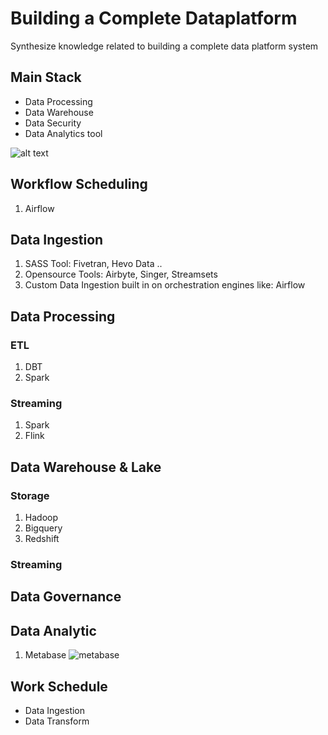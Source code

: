 # Building a Complete Dataplatform
Synthesize knowledge related to building a complete data platform system
## Main Stack
- Data Processing
- Data Warehouse
- Data Security
- Data Analytics tool


![alt text](https://miro.medium.com/v2/resize:fit:1400/format:webp/1*ryGGGWMgrxdbXAlWRimKHA.png)

## Workflow Scheduling
1. Airflow

## Data Ingestion
1. SASS Tool: Fivetran, Hevo Data ..
2. Opensource Tools: Airbyte, Singer, Streamsets
3. Custom Data Ingestion built in on orchestration engines like: Airflow
## Data Processing
### ETL
1. DBT
2. Spark
### Streaming
1. Spark
2. Flink

## Data Warehouse & Lake
### Storage
1. Hadoop
2. Bigquery
3. Redshift
### Streaming

## Data Governance


## Data Analytic

1. Metabase
![metabase ](https://www.metabase.com/images/stats-dashboard.svg)


## Work Schedule
- Data Ingestion
- Data Transform